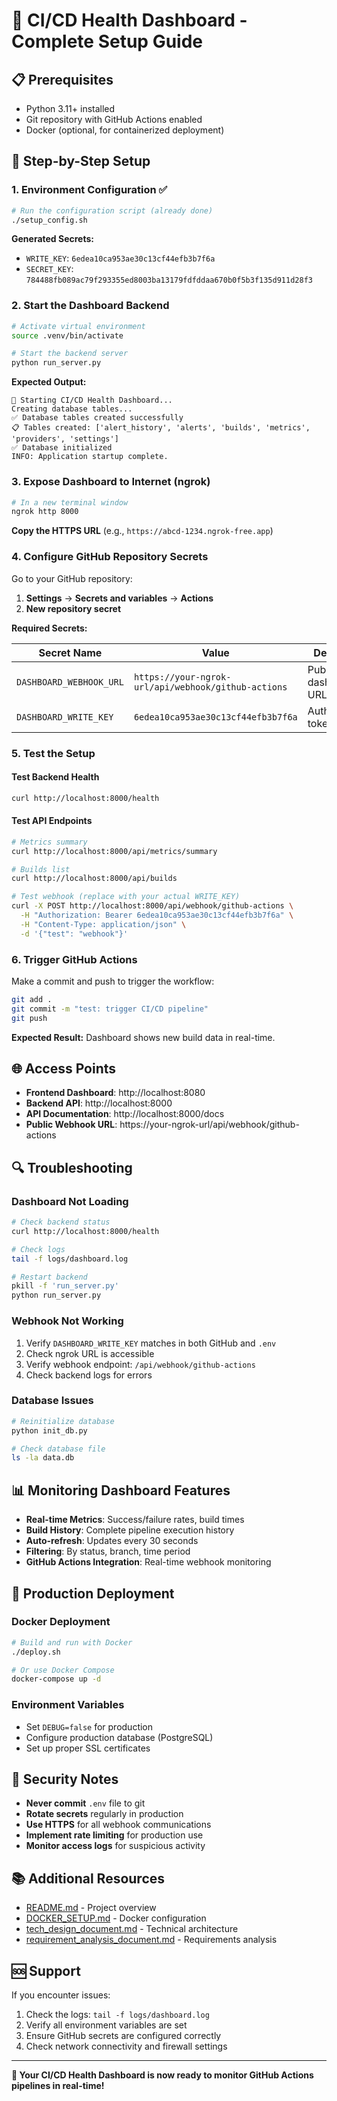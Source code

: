 # 🚀 CI/CD Health Dashboard - Complete Setup Guide

## 📋 Prerequisites

- Python 3.11+ installed
- Git repository with GitHub Actions enabled
- Docker (optional, for containerized deployment)

## 🔧 Step-by-Step Setup

### 1. Environment Configuration ✅
```bash
# Run the configuration script (already done)
./setup_config.sh
```

**Generated Secrets:**
- `WRITE_KEY`: `6edea10ca953ae30c13cf44efb3b7f6a`
- `SECRET_KEY`: `784488fb089ac79f293355ed8003ba13179fdfddaa670b0f5b3f135d911d28f3`

### 2. Start the Dashboard Backend
```bash
# Activate virtual environment
source .venv/bin/activate

# Start the backend server
python run_server.py
```

**Expected Output:**
```
🚀 Starting CI/CD Health Dashboard...
Creating database tables...
✅ Database tables created successfully
📋 Tables created: ['alert_history', 'alerts', 'builds', 'metrics', 'providers', 'settings']
✅ Database initialized
INFO: Application startup complete.
```

### 3. Expose Dashboard to Internet (ngrok)
```bash
# In a new terminal window
ngrok http 8000
```

**Copy the HTTPS URL** (e.g., `https://abcd-1234.ngrok-free.app`)

### 4. Configure GitHub Repository Secrets

Go to your GitHub repository:
1. **Settings** → **Secrets and variables** → **Actions**
2. **New repository secret**

**Required Secrets:**

| Secret Name | Value | Description |
|-------------|-------|-------------|
| `DASHBOARD_WEBHOOK_URL` | `https://your-ngrok-url/api/webhook/github-actions` | Public dashboard URL |
| `DASHBOARD_WRITE_KEY` | `6edea10ca953ae30c13cf44efb3b7f6a` | Authentication token |

### 5. Test the Setup

#### Test Backend Health
```bash
curl http://localhost:8000/health
```

#### Test API Endpoints
```bash
# Metrics summary
curl http://localhost:8000/api/metrics/summary

# Builds list
curl http://localhost:8000/api/builds

# Test webhook (replace with your actual WRITE_KEY)
curl -X POST http://localhost:8000/api/webhook/github-actions \
  -H "Authorization: Bearer 6edea10ca953ae30c13cf44efb3b7f6a" \
  -H "Content-Type: application/json" \
  -d '{"test": "webhook"}'
```

### 6. Trigger GitHub Actions

Make a commit and push to trigger the workflow:
```bash
git add .
git commit -m "test: trigger CI/CD pipeline"
git push
```

**Expected Result:** Dashboard shows new build data in real-time.

## 🌐 Access Points

- **Frontend Dashboard**: http://localhost:8080
- **Backend API**: http://localhost:8000
- **API Documentation**: http://localhost:8000/docs
- **Public Webhook URL**: https://your-ngrok-url/api/webhook/github-actions

## 🔍 Troubleshooting

### Dashboard Not Loading
```bash
# Check backend status
curl http://localhost:8000/health

# Check logs
tail -f logs/dashboard.log

# Restart backend
pkill -f 'run_server.py'
python run_server.py
```

### Webhook Not Working
1. Verify `DASHBOARD_WRITE_KEY` matches in both GitHub and `.env`
2. Check ngrok URL is accessible
3. Verify webhook endpoint: `/api/webhook/github-actions`
4. Check backend logs for errors

### Database Issues
```bash
# Reinitialize database
python init_db.py

# Check database file
ls -la data.db
```

## 📊 Monitoring Dashboard Features

- **Real-time Metrics**: Success/failure rates, build times
- **Build History**: Complete pipeline execution history
- **Auto-refresh**: Updates every 30 seconds
- **Filtering**: By status, branch, time period
- **GitHub Actions Integration**: Real-time webhook monitoring

## 🚢 Production Deployment

### Docker Deployment
```bash
# Build and run with Docker
./deploy.sh

# Or use Docker Compose
docker-compose up -d
```

### Environment Variables
- Set `DEBUG=false` for production
- Configure production database (PostgreSQL)
- Set up proper SSL certificates

## 🔐 Security Notes

- **Never commit** `.env` file to git
- **Rotate secrets** regularly in production
- **Use HTTPS** for all webhook communications
- **Implement rate limiting** for production use
- **Monitor access logs** for suspicious activity

## 📚 Additional Resources

- [README.md](README.md) - Project overview
- [DOCKER_SETUP.md](DOCKER_SETUP.md) - Docker configuration
- [tech_design_document.md](tech_design_document.md) - Technical architecture
- [requirement_analysis_document.md](requirement_analysis_document.md) - Requirements analysis

## 🆘 Support

If you encounter issues:
1. Check the logs: `tail -f logs/dashboard.log`
2. Verify all environment variables are set
3. Ensure GitHub secrets are configured correctly
4. Check network connectivity and firewall settings

---

**🎉 Your CI/CD Health Dashboard is now ready to monitor GitHub Actions pipelines in real-time!**
